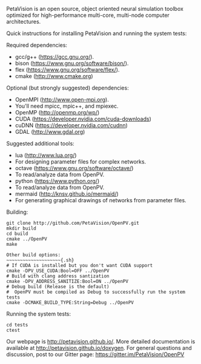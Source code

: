 PetaVision is an open source, object oriented neural simulation toolbox
optimized for high-performance multi-core, multi-node computer architectures.

Quick instructions for installing PetaVision and running the system tests:

Required dependencies:
* gcc/g++ (https://gcc.gnu.org/).
* bison (https://www.gnu.org/software/bison/).
* flex (https://www.gnu.org/software/flex/).
* cmake (http://www.cmake.org)

Optional (but strongly suggested) dependencies:
* OpenMPI (http://www.open-mpi.org).  
 * You'll need mpicc, mpic++, and mpiexec.
* OpenMP (http://openmp.org/wp/)
* CUDA (https://developer.nvidia.com/cuda-downloads)
* cuDNN (https://developer.nvidia.com/cudnn)
* GDAL (http://www.gdal.org)

Suggested additional tools:
* lua (http://www.lua.org/) 
 * For designing parameter files for complex networks.
* octave (https://www.gnu.org/software/octave/) 
 * To read/analyze data from OpenPV.
* python (https://www.python.org/) 
 * To read/analyze data from OpenPV.
* mermaid (http://knsv.github.io/mermaid/) 
 * For generating graphical drawings of networks from parameter files. 

Building:
~~~~~~~~~~~~~~~~~~~~{.sh}
git clone http://github.com/PetaVision/OpenPV.git
mkdir build
cd build
cmake ../OpenPV
make

Other build options:
~~~~~~~~~~~~~~~~~~~~{.sh}
# If CUDA is installed but you don't want CUDA support
cmake -DPV_USE_CUDA:Bool=OFF ../OpenPV
# Build with clang address santization
cmake -DPV_ADDRESS_SANITIZE:Bool=ON ../OpenPV
# Debug build (Release is the default)
#  OpenPV must be compiled as Debug to successfully run the system tests
cmake -DCMAKE_BUILD_TYPE:String=Debug ../OpenPV
~~~~~~~~~~~~~~~~~~~~

Running the system tests:
~~~~~~~~~~~~~~~~~~~~{.sh}
cd tests
ctest
~~~~~~~~~~~~~~~~~~~~

Our webpage is <http://petavision.github.io/>.
More detailed documentation is available at <http://petavision.github.io/doxygen>.
For general questions and discussion, post to our Gitter page: <https://gitter.im/PetaVision/OpenPV>
